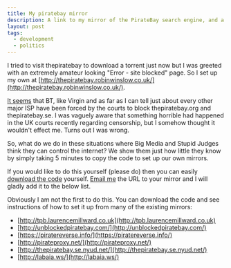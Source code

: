 ```yaml
---
title: My piratebay mirror
description: A link to my mirror of the PirateBay search engine, and a list of other such mirrors.
layout: post
tags:
  - development
  - politics
---
```

 
I tried to visit thepiratebay to download a torrent just now but I was
greeted with an extremely amateur looking "Error - site blocked" page.
So I set up my own at [http://thepiratebay.robinwinslow.co.uk/](http://thepiratebay.robinwinslow.co.uk/).

[It seems](http://www.ichi.co.uk/post/22269260925/bypassing-the-uk-pirate-bay-blocks-via-proxies-mirrors) that BT, like Virgin and as far as I can tell just about
every other major ISP have been forced by the courts to block
thepiratebay.org and thepiratebay.se. I was vaguely aware that something
horrible had happened in the UK courts recently regarding censorship,
but I somehow thought it wouldn't effect me. Turns out I was wrong.

So, what do we do in these situations where Big Media and Stupid Judges
think they can control the internet? We show them just how little they
know by simply taking 5 minutes to copy the code to set up our own
mirrors.

If you would like to do this yourself (please do) then you can
easily [download the code](http://unblockedpiratebay.com/external/) yourself. [Email me](mailto:robin@robinwinslow.co.uk) the URL to your
mirror and I will gladly add it to the below list.



Obviously I am not the first to do this. You can download the code and
see instructions of how to set it up from many of the existing mirrors:

 - [http://tpb.laurencemillward.co.uk](http://tpb.laurencemillward.co.uk)
 - [http://unblockedpiratebay.com/](http://unblockedpiratebay.com/)
 - [https://piratereverse.info/](https://piratereverse.info/)
 - [http://pirateproxy.net/](http://pirateproxy.net/)
 - [http://thepiratebay.se.nyud.net/](http://thepiratebay.se.nyud.net/)
 - [http://labaia.ws/](http://labaia.ws/)
